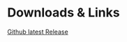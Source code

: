Downloads & Links
=============

[Github latest Release](https://github.com/aiekick/NoodlesPlate/releases)


